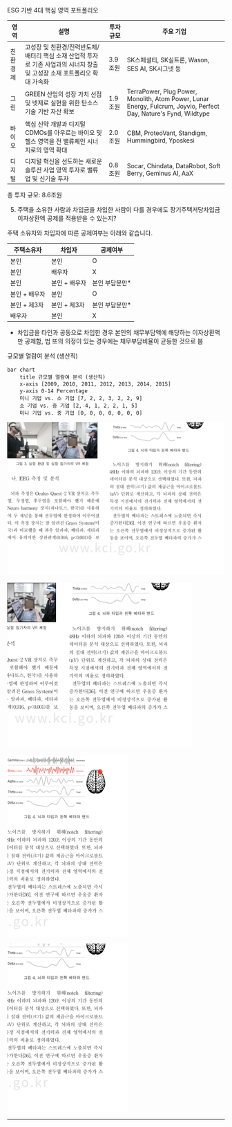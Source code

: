 ESG 기반 4대 핵심 영역 포트폴리오

| 영역 | 설명 | 투자 규모 | 주요 기업 |
|------|------|-----------|-----------|
| 친환경제 | 고성장 및 친환경/전력반도체/배터리 핵심 소재 산업적 투자로 기존 사업과의 시너지 창출 및 고성장 소재 포트폴리오 확대 가속화 | 3.9조원 | SK스페셜티, SK실트론, Wason, SES AI, SK시그넷 등 |
| 그린 | GREEN 산업의 성장 가치 선점 및 넷제로 실현을 위한 탄소스 기술 기반 자산 확보 | 1.9조원 | TerraPower, Plug Power, Monolith, Atom Power, Lunar Energy, Fulcrum, Joyvio, Perfect Day, Nature's Fynd, Wildtype |
| 바이오 | 핵심 신약 개발과 디지털 CDMOs를 아우르는 바이오 및 헬스 영역을 전 밸류체인 시너지로의 영역 확대 | 2.0조원 | CBM, ProteoVant, Standigm, Hummingbird, Yposkesi |
| 디지털 | 디지털 혁신을 선도하는 새로운 솔루션 사업 영역 투자로 밸류업 및 신기술 투자 | 0.8조원 | Socar, Chindata, DataRobot, Soft Berry, Geminus AI, AaX |

총 투자 규모: 8.6조원

5. 주택을 소유한 사람과 차입금을 차입한 사람이 다를 경우에도 장기주택저당차입금 이자상환액 공제를 적용받을 수 있는지?

주택 소유자와 차입자에 따른 공제여부는 아래와 같습니다.

| 주택소유자 | 차입자 | 공제여부 |
|------------|--------|----------|
| 본인 | 본인 | O |
| 본인 | 배우자 | X |
| 본인 | 본인 + 배우자 | 본인 부담분만* |
| 본인 + 배우자 | 본인 | O |
| 본인 + 제3자 | 본인 + 제3자 | 본인 부담분만* |
| 배우자 | 본인 | X |

* 차입금을 타인과 공동으로 차입한 경우 본인의 채무부담액에 해당하는 이자상환액만 공제함, 법 또의 의정이 있는 경우에는 채무부담비율이 균등한 것으로 봄

규모별 열람여 분석 (생산직)

```mermaid
bar chart
    title 규모별 열람여 분석 (생산직)
    x-axis [2009, 2010, 2011, 2012, 2013, 2014, 2015]
    y-axis 0-14 Percentage
    미니 기업 vs. 소 기업 [7, 2, 2, 3, 2, 2, 9]
    소 기업 vs. 중 기업 [2, 4, 1, 2, 2, 1, 5]
    미니 기업 vs. 중 기업 [0, 0, 0, 0, 0, 0, 0]
```
![Image p1-1](images\img_p1_1.png)

![Image p1-2](images\img_p1_2.png)

![Image p1-3](images\img_p1_3.png)

![Image p1-4](images\img_p1_4.png)


---

